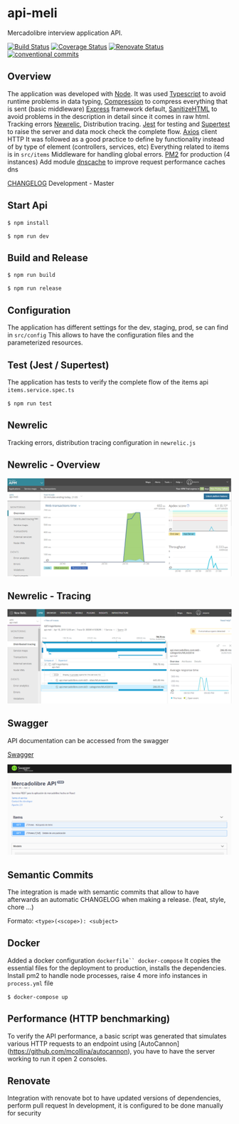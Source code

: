 # api-meli

Mercadolibre interview application API.

[![Build Status](https://travis-ci.com/mtorre4580/back-meli.svg?branch=master)](https://travis-ci.com/mtorre4580/back-meli)
[![Coverage Status](https://coveralls.io/repos/github/mtorre4580/back-meli/badge.svg?branch=master)](https://coveralls.io/github/mtorre4580/back-meli?branch=master)
[![Renovate Status](https://camo.githubusercontent.com/3602baed9c4e8b40cdb86f5309e282fbe0af58d0/68747470733a2f2f696d672e736869656c64732e696f2f62616467652f52656e6f766174652d656e61626c65642d627269676874677265656e2e737667)](https://camo.githubusercontent.com/3602baed9c4e8b40cdb86f5309e282fbe0af58d0/68747470733a2f2f696d672e736869656c64732e696f2f62616467652f52656e6f766174652d656e61626c65642d627269676874677265656e2e737667)
[![conventional commits](https://img.shields.io/badge/Conventional%20Commits-1.0.0-yellow.svg)](https://conventionalcommits.org)

## Overview
The application was developed with [Node](https://nodejs.org/es/).
It was used [Typescript](https://www.typescriptlang.org/) to avoid runtime problems in data typing, 
[Compression](https://www.npmjs.com/package/compression) to compress everything that is sent (basic middleware)
[Express](https://expressjs.com) framework default, [SanitizeHTML](https://www.npmjs.com/package/sanitize-html) to avoid problems in the description in detail since it comes in raw html.
Tracking errors [Newrelic](https://newrelic.com/), Distribution tracing.
[Jest](https://jestjs.io/) for testing and [Supertest](https://www.npmjs.com/package/supertest) to raise the server and data mock check the complete flow.
[Axios](https://github.com/axios/axios) client HTTP
It was followed as a good practice to define by functionality instead of by type of element (controllers, services, etc)
Everything related to items is in `src/items`
Middleware for handling global errors.
[PM2](http://pm2.keymetrics.io/) for production (4 instances)
Add module [dnscache](https://www.npmjs.com/package/dnscache) to improve request performance caches dns

[CHANGELOG](https://github.com/mtorre4580/backend-meli/blob/master/CHANGELOG.md)
Development - Master

## Start Api

``` 
$ npm install
```

``` 
$ npm run dev
``` 

## Build and Release

``` 
$ npm run build
```

``` 
$ npm run release
```

## Configuration

The application has different settings for the dev, staging, prod, se
can find in `src/config`
This allows to have the configuration files and the parameterized resources.

## Test (Jest / Supertest)

The application has tests to verify the complete flow of the items api `items.service.spec.ts`

```
$ npm run test
```

## Newrelic

Tracking errors, distribution tracing configuration in `newrelic.js`

## Newrelic - Overview
<div style="text-align:center;margin:auto">
    <img src ="overview.png" />
</div>

## Newrelic - Tracing
<div style="text-align:center;margin:auto">
    <img src ="tracing.png" />
</div>

## Swagger 

API documentation can be accessed from the swagger

[Swagger](http://localhost:5000/api-docs)

<div style="text-align:center;margin:auto">
    <img src ="swagger.png" />
</div>

## Semantic Commits

The integration is made with semantic commits that allow to have afterwards an automatic CHANGELOG when making a release. (feat, style, chore ...)

Formato: `<type>(<scope>): <subject>`

## Docker

Added a docker configuration `dockerfile`` docker-compose`
It copies the essential files for the deployment to production, installs the dependencies.
Install pm2 to handle node processes, raise 4 more info instances in `process.yml` file
```
$ docker-compose up
```

## Performance (HTTP benchmarking)

To verify the API performance, a basic script was generated that simulates various HTTP requests to an endpoint
using [AutoCannon] (https://github.com/mcollina/autocannon), you have to have the server working to run it
open 2 consoles.

## Renovate

Integration with renovate bot to have updated versions of dependencies, perform pull request
In development, it is configured to be done manually for security 
